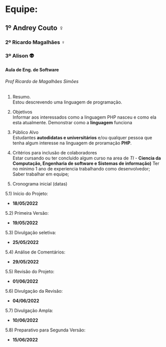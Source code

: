 # Equipe:
## 1º Andrey Couto ♀️
### 2º Ricardo Magalhães ♀️
### 3º Alison 👽

#### Aula de Eng. de Software

###### Prof Ricardo de Magalhães Simões

1) Resumo. <br>
  Estou descrevendo uma linguagem de programação.

2) Objetivos <br>
  Informar aos interessados como a linguagem PHP nasceu e como ela esta atualmente.
  Demonstrar como a **linguagem** funciona
  
3) Público Alvo <br>
   Estudantes **autodidatas e universitários** e/ou qualquer pessoa que tenha algum interesse na linguagem de proramação **PHP**.
  
4) Critérios para inclusão de colaboradores <br>
    Estar cursando ou ter concluido algum curso na area de *TI* - **Ciencia da Computação, Engenharia de software e Sistemas de informação)**
    Ter no minimo 1 ano de experiencia trabalhando como desenvolvedor;
    Saber trabalhar em equipe;
    

5) Cronograma inicial (datas)

5.1) Início do Projeto: <br> 
   - **18/05/2022**
      
5.2) Primeira Versão: <br> 
  - **19/05/2022**
      
5.3) Divulgação seletiva: <br> 
   - **25/05/2022**
      
5.4) Análise de Comentários: <br> 
   - **29/05/2022**
      
5.5) Revisão do Projeto: <br> 
   - **01/06/2022**
      
5.6) Divulgação da Revisão: <br> 
   - **04/06/2022**  
      
5.7) Divulgação Ampla: <br> 
   - **10/06/2022**  
      
5.8) Preparativo para Segunda Versão: <br>
   - **15/06/2022**
      
